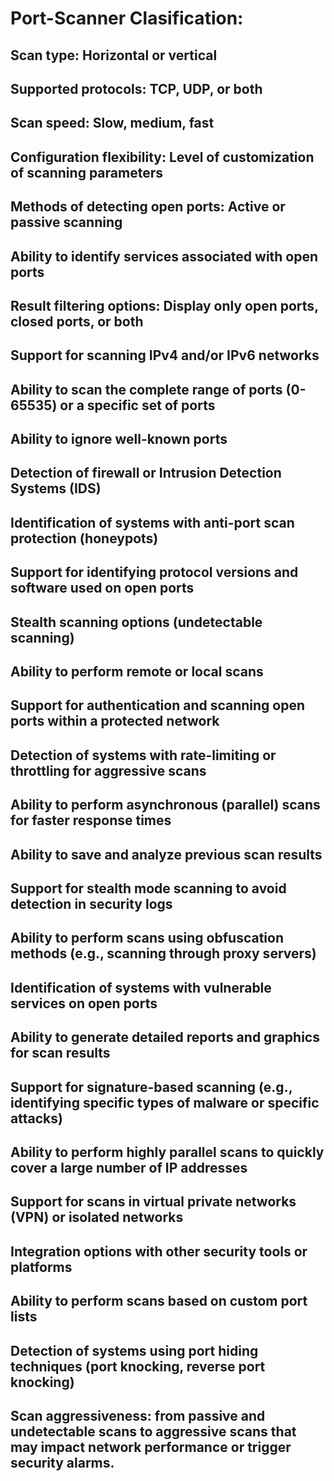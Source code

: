 # Port-Scanner Clasification:
## Scan type: Horizontal or vertical
## Supported protocols: TCP, UDP, or both
## Scan speed: Slow, medium, fast
## Configuration flexibility: Level of customization of scanning parameters
## Methods of detecting open ports: Active or passive scanning
## Ability to identify services associated with open ports
## Result filtering options: Display only open ports, closed ports, or both
## Support for scanning IPv4 and/or IPv6 networks
## Ability to scan the complete range of ports (0-65535) or a specific set of ports
## Ability to ignore well-known ports
## Detection of firewall or Intrusion Detection Systems (IDS)
## Identification of systems with anti-port scan protection (honeypots)
## Support for identifying protocol versions and software used on open ports
## Stealth scanning options (undetectable scanning)
## Ability to perform remote or local scans
## Support for authentication and scanning open ports within a protected network
## Detection of systems with rate-limiting or throttling for aggressive scans
## Ability to perform asynchronous (parallel) scans for faster response times
## Ability to save and analyze previous scan results
## Support for stealth mode scanning to avoid detection in security logs
## Ability to perform scans using obfuscation methods (e.g., scanning through proxy servers)
## Identification of systems with vulnerable services on open ports
## Ability to generate detailed reports and graphics for scan results
## Support for signature-based scanning (e.g., identifying specific types of malware or specific attacks)
## Ability to perform highly parallel scans to quickly cover a large number of IP addresses
## Support for scans in virtual private networks (VPN) or isolated networks
## Integration options with other security tools or platforms
## Ability to perform scans based on custom port lists
## Detection of systems using port hiding techniques (port knocking, reverse port knocking)
## Scan aggressiveness: from passive and undetectable scans to aggressive scans that may impact network performance or trigger security alarms.
